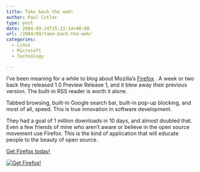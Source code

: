 ```yaml
---
title: Take back the web!
author: Paul Cutler
type: post
date: 2004-09-24T15:23:14+00:00
url: /2004/09/take-back-the-web/
categories:
  - Linux
  - Microsoft
  - Technology

---
```

I&#8217;ve been meaning for a while to blog about Mozilla&#8217;s [Firefox][1] . A week or two back they released 1.0 Preview Release 1, and it blew away their previous version. The built-in RSS reader is worth it alone.

Tabbed browsing, built-in Google search bar, built-in pop-up blocking, and most of all, speed. This is true innovation in software development.

They had a goal of 1 million downloads in 10 days, and almost doubled that. Even a few friends of mine who aren&#8217;t aware or believe in the open source movement use Firefox. This is the kind of application that will educate people to the beauty of open source.

[Get Firefox today!][2]

[<img border="0" alt="Get Firefox!" title="Get Firefox!" src="https://i2.wp.com/www.spreadfirefox.com/community/images/affiliates/Buttons/120x60/rediscover.gif?w=700" data-recalc-dims="1" />][3]

 [1]: http://www.mozilla.org/products/firefox
 [2]: http://www.spreadfirefox.com/?q=trackback/88
 [3]: http://www.spreadfirefox.com/?q=affiliates&id=0&t=80